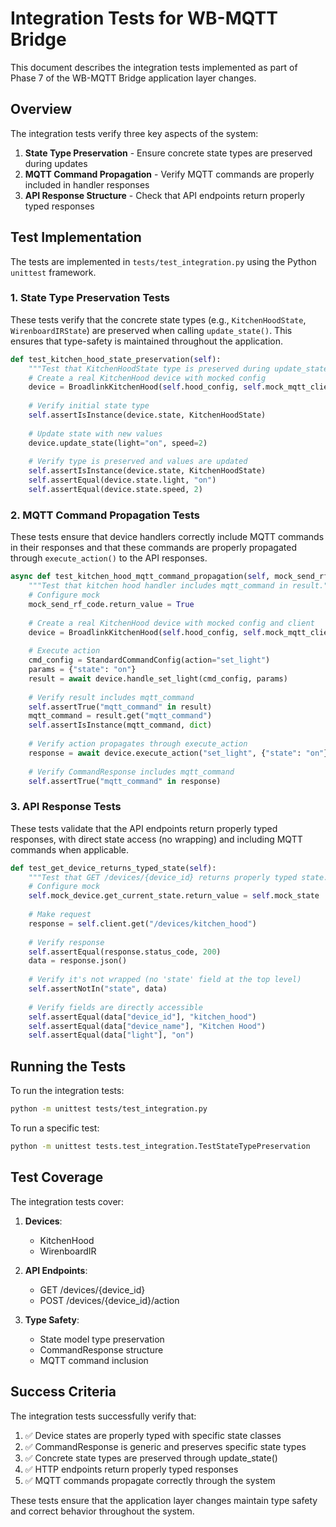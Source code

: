 # Integration Tests for WB-MQTT Bridge

This document describes the integration tests implemented as part of Phase 7 of the WB-MQTT Bridge application layer changes.

## Overview

The integration tests verify three key aspects of the system:

1. **State Type Preservation** - Ensure concrete state types are preserved during updates
2. **MQTT Command Propagation** - Verify MQTT commands are properly included in handler responses
3. **API Response Structure** - Check that API endpoints return properly typed responses

## Test Implementation

The tests are implemented in `tests/test_integration.py` using the Python `unittest` framework.

### 1. State Type Preservation Tests

These tests verify that the concrete state types (e.g., `KitchenHoodState`, `WirenboardIRState`) are preserved when calling `update_state()`. This ensures that type-safety is maintained throughout the application.

```python
def test_kitchen_hood_state_preservation(self):
    """Test that KitchenHoodState type is preserved during update_state."""
    # Create a real KitchenHood device with mocked config
    device = BroadlinkKitchenHood(self.hood_config, self.mock_mqtt_client)
    
    # Verify initial state type
    self.assertIsInstance(device.state, KitchenHoodState)
    
    # Update state with new values
    device.update_state(light="on", speed=2)
    
    # Verify type is preserved and values are updated
    self.assertIsInstance(device.state, KitchenHoodState)
    self.assertEqual(device.state.light, "on")
    self.assertEqual(device.state.speed, 2)
```

### 2. MQTT Command Propagation Tests

These tests ensure that device handlers correctly include MQTT commands in their responses and that these commands are properly propagated through `execute_action()` to the API responses.

```python
async def test_kitchen_hood_mqtt_command_propagation(self, mock_send_rf_code):
    """Test that kitchen hood handler includes mqtt_command in result."""
    # Configure mock
    mock_send_rf_code.return_value = True
    
    # Create a real KitchenHood device with mocked config and client
    device = BroadlinkKitchenHood(self.hood_config, self.mock_mqtt_client)
    
    # Execute action
    cmd_config = StandardCommandConfig(action="set_light")
    params = {"state": "on"}
    result = await device.handle_set_light(cmd_config, params)
    
    # Verify result includes mqtt_command
    self.assertTrue("mqtt_command" in result)
    mqtt_command = result.get("mqtt_command")
    self.assertIsInstance(mqtt_command, dict)
    
    # Verify action propagates through execute_action
    response = await device.execute_action("set_light", {"state": "on"})
    
    # Verify CommandResponse includes mqtt_command
    self.assertTrue("mqtt_command" in response)
```

### 3. API Response Tests

These tests validate that the API endpoints return properly typed responses, with direct state access (no wrapping) and including MQTT commands when applicable.

```python
def test_get_device_returns_typed_state(self):
    """Test that GET /devices/{device_id} returns properly typed state."""
    # Configure mock
    self.mock_device.get_current_state.return_value = self.mock_state
    
    # Make request
    response = self.client.get("/devices/kitchen_hood")
    
    # Verify response
    self.assertEqual(response.status_code, 200)
    data = response.json()
    
    # Verify it's not wrapped (no 'state' field at the top level)
    self.assertNotIn("state", data)
    
    # Verify fields are directly accessible
    self.assertEqual(data["device_id"], "kitchen_hood")
    self.assertEqual(data["device_name"], "Kitchen Hood")
    self.assertEqual(data["light"], "on")
```

## Running the Tests

To run the integration tests:

```bash
python -m unittest tests/test_integration.py
```

To run a specific test:

```bash
python -m unittest tests.test_integration.TestStateTypePreservation
```

## Test Coverage

The integration tests cover:

1. **Devices**:
   - KitchenHood
   - WirenboardIR

2. **API Endpoints**:
   - GET /devices/{device_id}
   - POST /devices/{device_id}/action

3. **Type Safety**:
   - State model type preservation
   - CommandResponse structure
   - MQTT command inclusion

## Success Criteria

The integration tests successfully verify that:

1. ✅ Device states are properly typed with specific state classes
2. ✅ CommandResponse is generic and preserves specific state types
3. ✅ Concrete state types are preserved through update_state()
4. ✅ HTTP endpoints return properly typed responses
5. ✅ MQTT commands propagate correctly through the system

These tests ensure that the application layer changes maintain type safety and correct behavior throughout the system. 